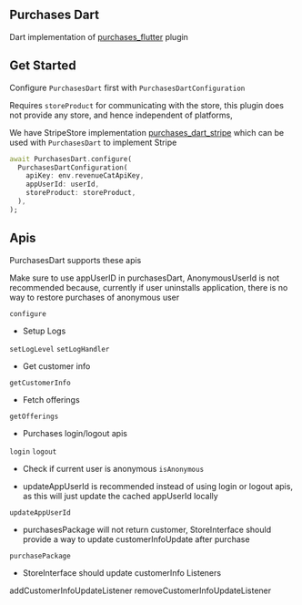## Purchases Dart

Dart implementation of [purchases_flutter](https://pub.dev/packages/purchases_flutter) plugin

## Get Started

Configure `PurchasesDart` first with `PurchasesDartConfiguration`

Requires `storeProduct` for communicating with the store, this plugin does not provide any store, and hence independent of platforms,

We have StripeStore implementation [purchases_dart_stripe]() which can be used with `PurchasesDart` to implement Stripe

```dart
await PurchasesDart.configure(
  PurchasesDartConfiguration(
    apiKey: env.revenueCatApiKey,
    appUserId: userId,
    storeProduct: storeProduct,
  ),
);
```

## Apis

PurchasesDart supports these apis

Make sure to use appUserID in purchasesDart, AnonymousUserId is not recommended because, currently if user uninstalls application, there is no way to restore
purchases of anonymous user

`configure`

- Setup Logs

`setLogLevel`
`setLogHandler`

- Get customer info

`getCustomerInfo`

- Fetch offerings

`getOfferings`

- Purchases login/logout apis

`login`
`logout`

- Check if current user is anonymous
  `isAnonymous`

- updateAppUserId is recommended instead of using login or logout apis, as this will just update the cached appUserId locally

`updateAppUserId`

- purchasesPackage will not return customer, StoreInterface should provide a way to update customerInfoUpdate after purchase

`purchasePackage`

- StoreInterface should update customerInfo Listeners

addCustomerInfoUpdateListener
removeCustomerInfoUpdateListener
